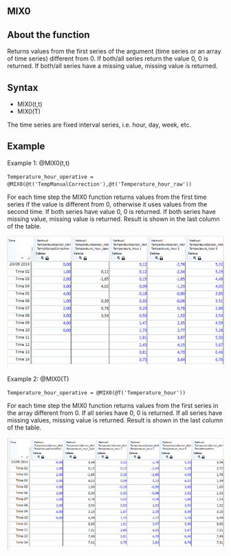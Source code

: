 ﻿## MIX0
## About the function
Returns values from the first series of the argument (time series or an array of
time series) different from 0. If both/all series return the value 0, 0 is
returned. If both/all series have a missing value, missing value is returned.

## Syntax
- MIX0(t,t)
- MIX0(T)

The time series are fixed interval series, i.e. hour, day, week, etc.

## Example
Example 1: @MIX0(t,t)

`Temperature_hour_operative = @MIX0(@t('TempManualCorrection'),@t('Temperature_hour_raw'))`

For each time step the MIX0 function returns values from the first time series
if the value is different from 0, otherwise it uses values from the second time.
If both series have value 0, 0 is returned. If both series have missing value,
missing value is returned. Result is shown in the last column of the table.

![](Images/ex_MIXbe-Nimbustable.png)

Example 2: @MIX0(T)

`Temperature_hour_operative = @MIX0(@T('Temperature_hour'))`

For each time step the MIX0 function returns values from the first series in the
array different from 0. If all series have 0, 0 is returned. If all series have
missing values, missing value is returned. Result is shown in the last column of
the table.

![](Images/ex_MIXbe-Nimbustable2.png)
